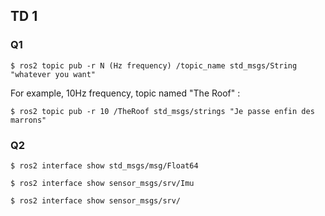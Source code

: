 ## TD 1
### Q1 
```console
$ ros2 topic pub -r N (Hz frequency) /topic_name std_msgs/String "whatever you want"
```
For example, 10Hz frequency, topic named "The Roof" :
```console
$ ros2 topic pub -r 10 /TheRoof std_msgs/strings "Je passe enfin des marrons"
```
### Q2
```console
$ ros2 interface show std_msgs/msg/Float64
```
```console
$ ros2 interface show sensor_msgs/srv/Imu
```
```console
$ ros2 interface show sensor_msgs/srv/
```
